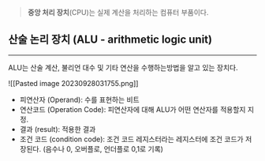 > **중앙 처리 장치**(CPU)는 실제 계산을 처리하는 컴퓨터 부품이다. 

## 산술 논리 장치 (ALU - arithmetic logic unit)
--- 
ALU는 산술 계산, 불리언 대수 및 기타 연산을 수행하는방법을 알고 있는 장치다. 

![[Pasted image 20230928031755.png]]

- 피연산자 (Operand): 수를 표현하는 비트
- 연산코드 (Operation Code): 피연산자에 대해 ALU가 어떤 연산자를 적용할지 지정.
- 결과 (result): 적용한 결과
- 조건 코드 (condition code): 조건 코드 레지스터라는 레지스터에 조건 코드가 저장된다. (음수나 0, 오버플로, 언더플로 0,1로 기록)

